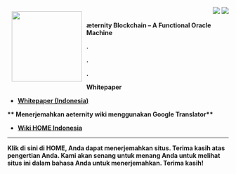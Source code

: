 <a href="http://www.aeternity.com/"><img width="160px" src="https://github.com/aeternity/wiki/blob/master/images/Aeternity-logo.png" align="left" hspace="10" vspace="10"></a>

<p align = right><a target="_blank" href="https://twitter.com/intent/tweet?original_referer=https%3A%2F%2Fabout.twitter.com%2Fresources%2Fbuttons&text=Aeternity:%20scalable%20smart%20contracts%20interfacing%20with%20real%20world%20data&tw_p=tweetbutton&url=http%3A%2F%2Fwww.aeternity.com%2F&via=aetrnty"><img src="https://github.com/aeternity/wiki/blob/master/images/icons/tweet-icon.png"></a>
<a target="_blank" href="https://twitter.com/aetrnty"> <img src="https://github.com/aeternity/wiki/blob/master/images/icons/follow-icon.jpg"></a>
</p>
<b>æternity Blockchain – A Functional Oracle Machine<p>

.

.

.

**Whitepaper**
* [Whitepaper (Indonesia)](Whitepaper_Indonesia)

** Menerjemahkan aeternity wiki menggunakan Google Translator**
* [Wiki HOME Indonesia](https://translate.google.com/translate?sl=en&tl=id&u=https://github.com/aeternity/wiki/wiki/)
***
Klik di sini di HOME, Anda dapat menerjemahkan situs. Terima kasih atas pengertian Anda. Kami akan senang untuk menang Anda untuk melihat situs ini dalam bahasa Anda untuk menerjemahkan. Terima kasih!